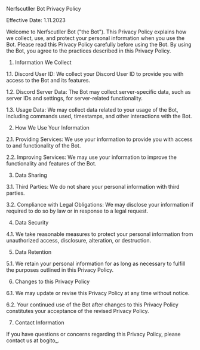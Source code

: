 Nerfscutller Bot Privacy Policy

Effective Date: 1.11.2023

Welcome to Nerfscutller Bot ("the Bot"). This Privacy Policy explains how we collect, use, and protect your personal information when you use the Bot. Please read this Privacy Policy carefully before using the Bot. By using the Bot, you agree to the practices described in this Privacy Policy.

1. Information We Collect

1.1. Discord User ID: We collect your Discord User ID to provide you with access to the Bot and its features.

1.2. Discord Server Data: The Bot may collect server-specific data, such as server IDs and settings, for server-related functionality.

1.3. Usage Data: We may collect data related to your usage of the Bot, including commands used, timestamps, and other interactions with the Bot.

2. How We Use Your Information

2.1. Providing Services: We use your information to provide you with access to and functionality of the Bot.

2.2. Improving Services: We may use your information to improve the functionality and features of the Bot.

3. Data Sharing

3.1. Third Parties: We do not share your personal information with third parties.

3.2. Compliance with Legal Obligations: We may disclose your information if required to do so by law or in response to a legal request.

4. Data Security

4.1. We take reasonable measures to protect your personal information from unauthorized access, disclosure, alteration, or destruction.

5. Data Retention

5.1. We retain your personal information for as long as necessary to fulfill the purposes outlined in this Privacy Policy.

6. Changes to this Privacy Policy

6.1. We may update or revise this Privacy Policy at any time without notice.

6.2. Your continued use of the Bot after changes to this Privacy Policy constitutes your acceptance of the revised Privacy Policy.

7. Contact Information

If you have questions or concerns regarding this Privacy Policy, please contact us at bogito_.
